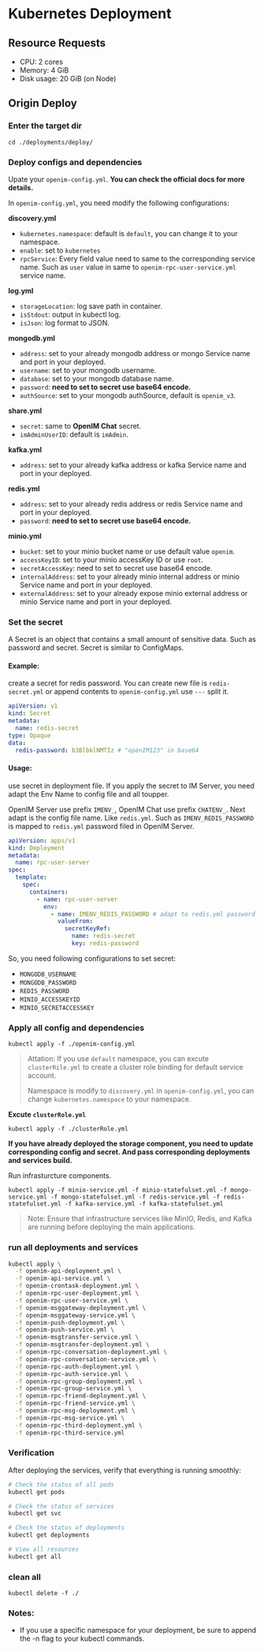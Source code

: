 # Kubernetes Deployment

## Resource Requests

- CPU: 2 cores
- Memory: 4 GiB
- Disk usage: 20 GiB (on Node)

## Origin Deploy

### Enter the target dir

`cd ./deployments/deploy/`

### Deploy configs and dependencies

Upate your `openim-config.yml`. **You can check the official docs for more details.**

In `openim-config.yml`, you need modify the following configurations:

**discovery.yml**

- `kubernetes.namespace`: default is `default`, you can change it to your namespace.
- `enable`: set to `kubernetes`
- `rpcService`: Every field value need to same to the corresponding service name. Such as `user` value in same to `openim-rpc-user-service.yml` service name.

**log.yml**

- `storageLocation`: log save path in container.
- `isStdout`: output in kubectl log.
- `isJson`: log format to JSON.

**mongodb.yml**

- `address`: set to your already mongodb address or mongo Service name and port in your deployed.
- `username`: set to your mongodb username.
- `database`: set to your mongodb database name.
- `password`: **need to set to secret use base64 encode.**
- `authSource`: set to your mongodb authSource, default is `openim_v3`.

**share.yml**

- `secret`: same to **OpenIM Chat** secret.
- `imAdminUserID`: default is `imAdmin`.

**kafka.yml**

- `address`: set to your already kafka address or kafka Service name and port in your deployed.

**redis.yml**

- `address`: set to your already redis address or redis Service name and port in your deployed.
- `password`: **need to set to secret use base64 encode.**

**minio.yml**

- `bucket`: set to your minio bucket name or use default value `openim`.
- `accessKeyID`: set to your minio accessKey ID or use `root`.
- `secretAccessKey`: need to set to secret use base64 encode.
- `internalAddress`: set to your already minio internal address or minio Service name and port in your deployed.
- `externalAddress`: set to your already expose minio external address or minio Service name and port in your deployed.

### Set the secret

A Secret is an object that contains a small amount of sensitive data. Such as password and secret. Secret is similar to ConfigMaps.

#### Example:

create a secret for redis password. You can create new file is `redis-secret.yml` or append contents to `openim-config.yml` use `---` split it.

```yaml
apiVersion: v1
kind: Secret
metadata:
  name: redis-secret
type: Opaque
data:
  redis-password: b3BlbklNMTIz # "openIM123" in base64
```

#### Usage:

use secret in deployment file. If you apply the secret to IM Server, you need adapt the Env Name to config file and all toupper.

OpenIM Server use prefix `IMENV_`, OpenIM Chat use prefix `CHATENV_`. Next adapt is the config file name. Like `redis.yml`. Such as `IMENV_REDIS_PASSWORD` is mapped to `redis.yml` password filed in OpenIM Server.

```yaml
apiVersion: apps/v1
kind: Deployment
metadata:
  name: rpc-user-server
spec:
  template:
    spec:
      containers:
        - name: rpc-user-server
          env:
            - name: IMENV_REDIS_PASSWORD # adapt to redis.yml password field
              valueFrom:
                secretKeyRef:
                  name: redis-secret
                  key: redis-password
```

So, you need following configurations to set secret:

- `MONGODB_USERNAME`
- `MONGODB_PASSWORD`
- `REDIS_PASSWORD`
- `MINIO_ACCESSKEYID`
- `MINIO_SECRETACCESSKEY`

### Apply all config and dependencies

`kubectl apply -f ./openim-config.yml`

> Attation: If you use `default` namespace, you can excute `clusterRile.yml` to create a cluster role binding for default service account.
>
> Namespace is modify to `discovery.yml` in `openim-config.yml`, you can change `kubernetes.namespace` to your namespace.

**Excute `clusterRole.yml`**

`kubectl apply -f ./clusterRole.yml`

**If you have already deployed the storage component, you need to update corresponding config and secret. And pass corresponding deployments and services build.**

Run infrasturcture components.

`kubectl apply -f minio-service.yml -f minio-statefulset.yml -f mongo-service.yml -f mongo-statefulset.yml -f redis-service.yml -f redis-statefulset.yml -f kafka-service.yml -f kafka-statefulset.yml`

> Note: Ensure that infrastructure services like MinIO, Redis, and Kafka are running before deploying the main applications.

### run all deployments and services

```bash
kubectl apply \
  -f openim-api-deployment.yml \
  -f openim-api-service.yml \
  -f openim-crontask-deployment.yml \
  -f openim-rpc-user-deployment.yml \
  -f openim-rpc-user-service.yml \
  -f openim-msggateway-deployment.yml \
  -f openim-msggateway-service.yml \
  -f openim-push-deployment.yml \
  -f openim-push-service.yml \
  -f openim-msgtransfer-service.yml \
  -f openim-msgtransfer-deployment.yml \
  -f openim-rpc-conversation-deployment.yml \
  -f openim-rpc-conversation-service.yml \
  -f openim-rpc-auth-deployment.yml \
  -f openim-rpc-auth-service.yml \
  -f openim-rpc-group-deployment.yml \
  -f openim-rpc-group-service.yml \
  -f openim-rpc-friend-deployment.yml \
  -f openim-rpc-friend-service.yml \
  -f openim-rpc-msg-deployment.yml \
  -f openim-rpc-msg-service.yml \
  -f openim-rpc-third-deployment.yml \
  -f openim-rpc-third-service.yml
```

### Verification

After deploying the services, verify that everything is running smoothly:

```bash
# Check the status of all pods
kubectl get pods

# Check the status of services
kubectl get svc

# Check the status of deployments
kubectl get deployments

# View all resources
kubectl get all
```

### clean all

`kubectl delete -f ./`

### Notes:

- If you use a specific namespace for your deployment, be sure to append the -n <namespace> flag to your kubectl commands.
